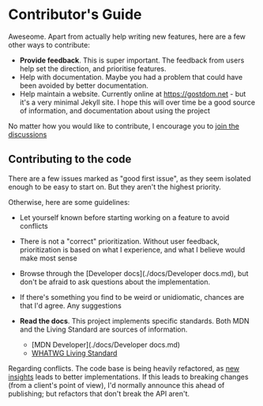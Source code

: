 # Contributor's Guide

Aweseome. Apart from actually help writing new features, here are a few other
ways to contribute:

- **Provide feedback**. This is super important. The feedback from users help
  set the direction, and prioritise features.
- Help with documentation. Maybe you had a problem that could have been avoided
  by better documentation.
- Help maintain a website. Currently online at https://gostdom.net - but it's a
  very minimal Jekyll site. I hope this will over time be a good source of
  information, and documentation about using the project

No matter how you would like to contribute, I encourage you to [join the
discussions](https://github.com/orgs/gost-dom/discussions)

## Contributing to the code

There are a few issues marked as "good first issue", as they seem isolated
enough to be easy to start on. But they aren't the highest priority.

Otherwise, here are some guidelines:

- Let yourself known before starting working on a feature to avoid conflicts
- There is not a "correct" prioritization. Without user feedback, prioritization
  is based on what I experience, and what I believe would make most sense
- Browse through the [Developer docs](./docs/Developer docs.md), but don't be
  afraid to ask questions about the implementation.

- If there's something you find to be weird or unidiomatic, chances are that I'd agree. Any suggestions 

- **Read the docs**. This project implements specific standards. Both MDN and the
  Living Standard are sources of information.
    - [MDN Developer](./docs/Developer docs.md)
    - [WHATWG Living Standard](https://html.spec.whatwg.org/multipage)

Regarding conflicts. The code base is being heavily refactored, as [new
insights](https://github.com/orgs/gost-dom/discussions/50) leads to better
implementations. If this leads to breaking changes (from a client's point of
view), I'd normally announce this ahead of publishing; but refactors that don't
break the API aren't.
